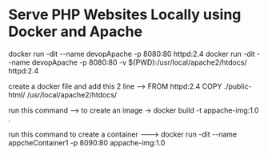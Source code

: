 # Serve PHP Websites Locally using Docker and Apache


docker run -dit --name devopApache -p 8080:80 httpd:2.4
docker run -dit --name devopApache -p 8080:80 -v ${PWD}:/usr/local/apache2/htdocs/ httpd:2.4

create a docker file and add this 2 line -->
FROM httpd:2.4
COPY ./public-html/ /usr/local/apache2/htdocs/

run this command --> to create an image ->
docker build -t appache-img:1.0 .

run this command to create a container --->
docker run -dit --name appcheContainer1 -p 8090:80 appache-img:1.0
